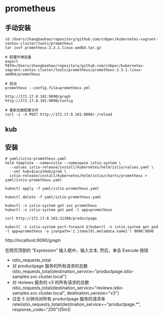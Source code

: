 # prometheus

## 手动安装

```shell
cd /Users/zhangbaohao/repository/github.com/cnbper/kubernetes-vagrant-centos-cluster/tools/prometheus
tar zxvf prometheus-2.3.1.linux-amd64.tar.gz

# 配置环境变量
export PATH=/Users/zhangbaohao/repository/github.com/cnbper/kubernetes-vagrant-centos-cluster/tools/prometheus/prometheus-2.3.1.linux-amd64/prometheus

# 启动
prometheus --config.file=prometheus.yml

http://172.17.8.101:9090/graph
http://172.17.8.101:9090/config

# 重新加载配置文件
curl -i -X POST http://172.17.8.101:9090/-/reload
```

## kub

## 安装

```shell
# yaml/istio-prometheus.yaml
helm template --name=istio --namespace istio-system \
  --values istio-release/install/kubernetes/helm/istio/values.yaml \
  --set hub=$LocalHub/prom \
  istio-release/install/kubernetes/helm/istio/charts/prometheus > yaml/istio-prometheus.yaml

kubectl apply -f yaml/istio-prometheus.yaml

kubectl delete -f yaml/istio-prometheus.yaml
```

```shell
kubectl -n istio-system get svc prometheus
kubectl -n istio-system get pod -l app=prometheus

curl http://172.17.8.101:31380/productpage

kubectl -n istio-system port-forward $(kubectl -n istio-system get pod -l app=prometheus -o jsonpath='{.items[0].metadata.name}') 9090:9090
```

http://localhost:9090/graph

在网页顶部的 “Expression” 输入框中，输入文本, 然后，单击 Execute 按钮

- istio_requests_total
- 对 productpage 服务的所有请求的总数 istio_requests_total{destination_service="productpage.istio-samples.svc.cluster.local"}
- 对 reviews 服务的 v3 的所有请求的总数 istio_requests_total{destination_service="reviews.istio-samples.svc.cluster.local", destination_version="v3"}
- 过去 5 分钟内对所有 productpage 服务的请求率 rate(istio_requests_total{destination_service=~"productpage.*", response_code="200"}[5m])
